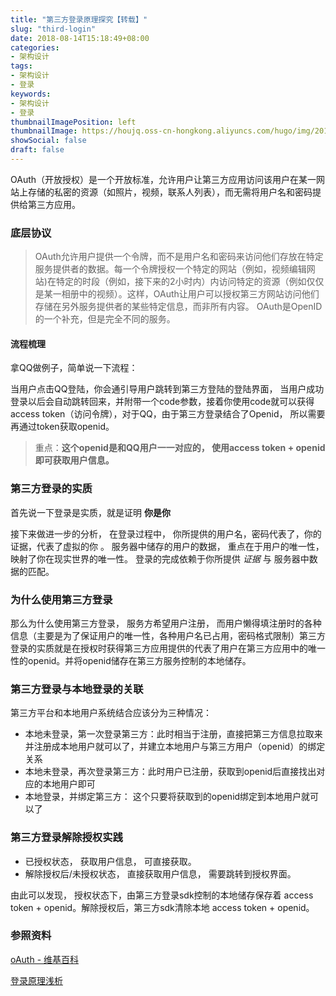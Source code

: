 ```yaml
---
title: "第三方登录原理探究【转载】"
slug: "third-login"
date: 2018-08-14T15:18:49+08:00
categories:
- 架构设计
tags:
- 架构设计
- 登录
keywords:
- 架构设计
- 登录
thumbnailImagePosition: left
thumbnailImage: https://houjq.oss-cn-hongkong.aliyuncs.com/hugo/img/20190602175910.jpg
showSocial: false
draft: false
---
```


OAuth（开放授权）是一个开放标准，允许用户让第三方应用访问该用户在某一网站上存储的私密的资源（如照片，视频，联系人列表），而无需将用户名和密码提供给第三方应用。
<!--more-->

### 底层协议


>  OAuth允许用户提供一个令牌，而不是用户名和密码来访问他们存放在特定服务提供者的数据。每一个令牌授权一个特定的网站（例如，视频编辑网站)在特定的时段（例如，接下来的2小时内）内访问特定的资源（例如仅仅是某一相册中的视频）。这样，OAuth让用户可以授权第三方网站访问他们存储在另外服务提供者的某些特定信息，而非所有内容。
>  OAuth是OpenID的一个补充，但是完全不同的服务。

#### 流程梳理

拿QQ做例子，简单说一下流程：

当用户点击QQ登陆，你会通引导用户跳转到第三方登陆的登陆界面， 当用户成功登录以后会自动跳转回来，并附带一个code参数，接着你使用code就可以获得access token（访问令牌），对于QQ，由于第三方登录结合了Openid， 所以需要再通过token获取openid。

> 重点：**这个openid是和QQ用户一一对应的， 使用access token + openid 即可获取用户信息。**

### 第三方登录的实质

首先说一下登录是实质，就是证明 **你是你**

接下来做进一步的分析， 在登录过程中， 你所提供的用户名，密码代表了，你的证据，代表了虚拟的你 。
服务器中储存的用户的数据， 重点在于用户的唯一性， 映射了你在现实世界的唯一性。
登录的完成依赖于你所提供 *证据* 与 服务器中数据的匹配。

### 为什么使用第三方登录

那么为什么使用第三方登录， 服务方希望用户注册， 而用户懒得填注册时的各种信息（主要是为了保证用户的唯一性，各种用户名已占用，密码格式限制）第三方登录的实质就是在授权时获得第三方应用提供的代表了用户在第三方应用中的唯一性的openid。并将openid储存在第三方服务控制的本地储存。

### 第三方登录与本地登录的关联

第三方平台和本地用户系统结合应该分为三种情况：

- 本地未登录，第一次登录第三方：此时相当于注册，直接把第三方信息拉取来并注册成本地用户就可以了，并建立本地用户与第三方用户（openid）的绑定关系
- 本地未登录，再次登录第三方：此时用户已注册，获取到openid后直接找出对应的本地用户即可
- 本地登录，并绑定第三方： 这个只要将获取到的openid绑定到本地用户就可以了

### 第三方登录解除授权实践

- 已授权状态， 获取用户信息， 可直接获取。
- 解除授权后/未授权状态， 直接获取用户信息， 需要跳转到授权界面。

由此可以发现， 授权状态下，由第三方登录sdk控制的本地储存保存着 access token + openid。解除授权后，第三方sdk清除本地 access token + openid。

### 参照资料

[oAuth - 维基百科](https://link.jianshu.com?t=https://zh.wikipedia.org/wiki/OAuth)

[登录原理浅析](https://link.jianshu.com?t=https://segmentfault.com/q/1010000002493891/a-1020000002494449)